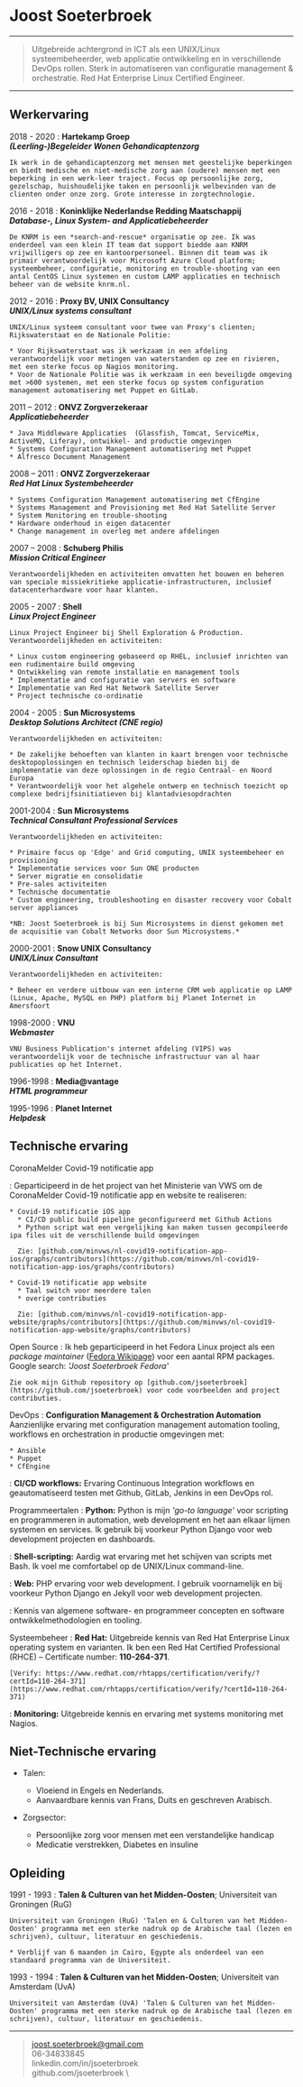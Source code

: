 Joost Soeterbroek
=================

----

> Uitgebreide achtergrond in ICT als een UNIX/Linux systeembeheerder, web applicatie
> ontwikkeling en in verschillende DevOps rollen. Sterk in automatiseren van configuratie
> management & orchestratie. Red Hat Enterprise Linux Certified Engineer.

----

Werkervaring
------------

2018 - 2020
:   **Hartekamp Groep**  
    ***(Leerling-)Begeleider Wonen Gehandicaptenzorg***

    Ik werk in de gehandicaptenzorg met mensen met geestelijke beperkingen en biedt medische en niet-medische zorg aan (oudere) mensen met een beperking in een werk-leer traject. Focus op persoonlijke zorg, gezelschap, huishoudelijke taken en persoonlijk welbevinden van de clienten onder onze zorg. Grote interesse in zorgtechnologie.

2016 - 2018 
:   **Koninklijke Nederlandse Redding Maatschappij**  
    ***Database-, Linux System- and Applicatiebeheerder***

    De KNRM is een *search-and-rescue* organisatie op zee. Ik was onderdeel van een klein IT team dat support biedde aan KNRM vrijwilligers op zee en kantoorpersoneel. Binnen dit team was ik primair verantwoordelijk voor Microsoft Azure Cloud platform; systeembeheer, configuratie, monitoring en trouble-shooting van een antal CentOS Linux systemen en custom LAMP applicaties en technisch beheer van de website knrm.nl.

2012 - 2016 
:   **Proxy BV, UNIX Consultancy**  
    ***UNIX/Linux systems consultant***
  
    UNIX/Linux systeem consultant voor twee van Proxy's clienten; Rijkswaterstaat en de Nationale Politie:

    * Voor Rijkswaterstaat was ik werkzaam in een afdeling verantwoordelijk voor metingen van waterstanden op zee en rivieren, met een sterke focus op Nagios monitoring.
    * Voor de Nationale Politie was ik werkzaam in een beveiligde omgeving met >600 systemen, met een sterke focus op system configuration management automatisering met Puppet en GitLab.

2011 – 2012 
:   **ONVZ Zorgverzekeraar**  
    ***Applicatiebeheerder***

    * Java Middleware Applicaties  (Glassfish, Tomcat, ServiceMix, ActiveMQ, Liferay), ontwikkel- and productie omgevingen
    * Systems Configuration Management automatisering met Puppet
    * Alfresco Document Management

2008 – 2011 
:   **ONVZ Zorgverzekeraar**  
    ***Red Hat Linux Systembeheerder***

    * Systems Configuration Management automatisering met CfEngine
    * Systems Management and Provisioning met Red Hat Satellite Server
    * System Monitoring en trouble-shooting
    * Hardware onderhoud in eigen datacenter
    * Change management in overleg met andere afdelingen

2007 – 2008 
:   **Schuberg Philis**  
    ***Mission Critical Engineer***

    Verantwoordelijkheden en activiteiten omvatten het bouwen en beheren van speciale missiekritieke applicatie-infrastructuren, inclusief datacenterhardware voor haar klanten.

2005 - 2007 
:   **Shell**  
    ***Linux Project Engineer***

    Linux Project Engineer bij Shell Exploration & Production. Verantwoordelijkheden en activiteiten:

    * Linux custom engineering gebaseerd op RHEL, inclusief inrichten van een rudimentaire build omgeving
    * Ontwikkeling van remote installatie en management tools
    * Implementatie and configuratie van servers en software
    * Implementatie van Red Hat Network Satellite Server
    * Project technische co-ordinatie

2004 - 2005 
:   **Sun Microsystems**  
    ***Desktop Solutions Architect (CNE regio)***

    Verantwoordelijkheden en activiteiten:

    * De zakelijke behoeften van klanten in kaart brengen voor technische desktopoplossingen en technisch leiderschap bieden bij de implementatie van deze oplossingen in de regio Centraal- en Noord Europa
    * Verantwoordelijk voor het algehele ontwerp en technisch toezicht op complexe bedrijfsinitiatieven bij klantadviesopdrachten

2001-2004 
:   **Sun Microsystems**  
    ***Technical Consultant Professional Services***

    Verantwoordelijkheden en activiteiten:

    * Primaire focus op 'Edge' and Grid computing, UNIX systeembeheer en provisioning
    * Implementatie services voor Sun ONE producten
    * Server migratie en consolidatie
    * Pre-sales activiteiten
    * Technische documentatie
    * Custom engineering, troubleshooting en disaster recovery voor Cobalt server appliances

    *NB: Joost Soeterbroek is bij Sun Microsystems in dienst gekomen met de acquisitie van Cobalt Networks door Sun Microsystems.*

2000-2001 
:   **Snow UNIX Consultancy**  
    ***UNIX/Linux Consultant***

    Verantwoordelijkheden en activiteiten:

    * Beheer en verdere uitbouw van een interne CRM web applicatie op LAMP (Linux, Apache, MySQL en PHP) platform bij Planet Internet in Amersfoort

1998-2000 
:   **VNU**  
    ***Webmaster***

    VNU Business Publication's internet afdeling (VIPS) was verantwoordelijk voor de technische infrastructuur van al haar publicaties op het Internet. 

1996-1998 
:   **Media@vantage**  
    ***HTML programmeur***


1995-1996 
:   **Planet Internet**  
    ***Helpdesk***


Technische ervaring 
-------------------

CoronaMelder Covid-19 notificatie app

:   Geparticipeerd in de het project van het Ministerie van VWS om de CoronaMelder Covid-19 notificatie app en website te realiseren:

    * Covid-19 notificatie iOS app
      * CI/CD public build pipeline geconfigureerd met Github Actions
      * Python script wat een vergelijking kan maken tussen gecompileerde ipa files uit de verschillende build omgevingen

      Zie: [github.com/minvws/nl-covid19-notification-app-ios/graphs/contributors](https://github.com/minvws/nl-covid19-notification-app-ios/graphs/contributors)

    * Covid-19 notificatie app website
      * Taal switch voor meerdere talen
      * overige contributies

      Zie: [github.com/minvws/nl-covid19-notification-app-website/graphs/contributors](https://github.com/minvws/nl-covid19-notification-app-website/graphs/contributors)


Open Source
:   Ik heb geparticipeerd in het Fedora Linux project als een *package maintainer* ([Fedora Wikipage](https://fedoraproject.org/wiki/JoostSoeterbroek)) voor een aantal RPM packages. Google search: *'Joost Soeterbroek Fedora'*

    Zie ook mijn Github repository op [github.com/jsoeterbroek](https://github.com/jsoeterbroek) voor code voorbeelden and project contributies.

DevOps
:   **Configuration Management & Orchestration Automation** Aanzienlijke ervaring met configuration management automation tooling, workflows en orchestration in productie omgevingen met: 

    * Ansible
    * Puppet
    * CfEngine

:   **CI/CD workflows:** Ervaring Continuous Integration workflows en geautomatiseerd testen met Github, GitLab, Jenkins in een DevOps rol.

Programmeertalen
:   **Python:** Python is mijn *'go-to language'* voor scripting en programmeren in automation, web development en het aan elkaar lijmen systemen en services.
    Ik gebruik bij voorkeur Python Django voor web development projecten en dashboards.

:   **Shell-scripting:** Aardig wat ervaring met het schijven van scripts met Bash. Ik voel me comfortabel op de UNIX/Linux command-line.

:   **Web:** PHP ervaring voor web development.
    I gebruik voornamelijk en bij voorkeur Python Django en Jekyll voor web development projecten.

:   Kennis van algemene software- en programmeer concepten en software ontwikkelmethodologien en tooling.

Systeembeheer
:   **Red Hat:** Uitgebreide kennis van Red Hat Enterprise Linux operating system en varianten. Ik ben een Red Hat Certified Professional (RHCE) – Certificate number: **110-264-371**.

    [Verify: https://www.redhat.com/rhtapps/certification/verify/?certId=110-264-371](https://www.redhat.com/rhtapps/certification/verify/?certId=110-264-371) 

:    **Monitoring:** Uitgebreide kennis en ervaring met systems monitoring met Nagios.

Niet-Technische ervaring 
------------------------

* Talen:

    * Vloeiend in Engels en Nederlands. 
    * Aanvaardbare kennis van Frans, Duits en geschreven Arabisch. 

* Zorgsector:

    * Persoonlijke zorg voor mensen met een verstandelijke handicap
    * Medicatie verstrekken, Diabetes en insuline

Opleiding
---------

1991 - 1993
:   **Talen & Culturen van het Midden-Oosten**; Universiteit van Groningen (RuG)

    Universiteit van Groningen (RuG) 'Talen en & Culturen van het Midden-Oosten' programma met een sterke nadruk op de Arabische taal (lezen en schrijven), cultuur, literatuur en geschiedenis. 

    * Verblijf van 6 maanden in Cairo, Egypte als onderdeel van een standaard programma van de Universiteit.

1993 - 1994
:   **Talen & Culturen van het Midden-Oosten**; Universiteit van Amsterdam (UvA)

    Universiteit van Amsterdam (UvA) 'Talen & Culturen van het Midden-Oosten' programma met een sterke nadruk op de Arabische taal (lezen en schrijven), cultuur, literatuur en geschiedenis. 


----

> <joost.soeterbroek@gmail.com>\
> 06-34833845 \
> linkedin.com/in/jsoeterbroek \
> github.com/jsoeterbroek \
